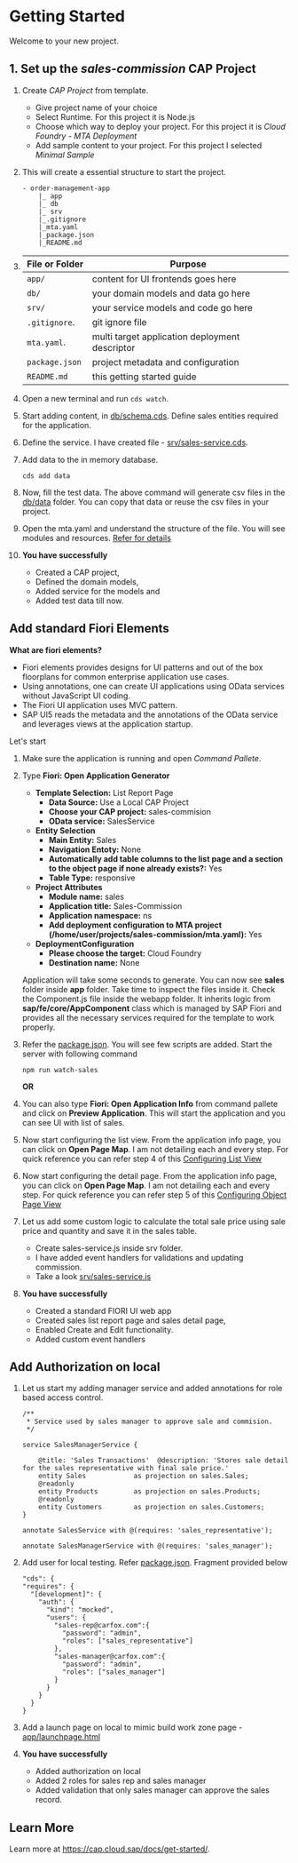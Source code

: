 # Getting Started

Welcome to your new project.


## 1. Set up the *sales-commission* CAP Project

1. Create *CAP Project* from template. 
    - Give project name of your choice
    - Select Runtime. For this project it is Node.js
    - Choose which way to deploy your project. For this project it is *Cloud Foundry - MTA Deployment*
    - Add sample content to your project. For this project I selected *Minimal Sample*

2. This will create a essential structure to start the project.
    ```
    - order-management-app
        |_ app
        |_ db
        |_ srv
        |_.gitignore
        |_mta.yaml
        |_package.json
        |_README.md
    ```

3. File or Folder | Purpose
   ---------------|----------
   `app/`         | content for UI frontends goes here
   `db/`          | your domain models and data go here
   `srv/`         | your service models and code go here
   `.gitignore`.  | git ignore file
   `mta.yaml`.    | multi target application deployment descriptor
   `package.json` | project metadata and configuration
   `README.md`    | this getting started guide

4. Open a new terminal and run `cds watch`.

5. Start adding content, in [db/schema.cds](db/schema.cds). Define sales entities required for the application.

6. Define the service. I have created file - [srv/sales-service.cds](srv/sales-service.cds). 

7. Add data to the in memory database.
    ```
    cds add data 
    ```
8. Now, fill the test data. The above command will generate csv files in the [db/data](db/data) folder. You can copy that data or reuse the csv files in your project.

10. Open the mta.yaml and understand the structure of the file. You will see modules and resources. [Refer for details](https://www.sap.com/documents/2016/06/e2f618e4-757c-0010-82c7-eda71af511fa.html)

11. **You have successfully** 
    - Created a CAP project, 
    - Defined the domain models, 
    - Added service for the models and 
    - Added test data till now.

## Add standard Fiori Elements

**What are fiori elements?**
 - Fiori elements provides designs for UI patterns and out of the box floorplans for common enterprise application use cases.
 - Using annotations, one can create UI applications using OData services without JavaScript UI coding. 
 - The Fiori UI application uses MVC pattern.
 - SAP UI5 reads the metadata and the annotations of the OData service and leverages views at the application startup.

Let's start

1. Make sure the application is running and open *Command Pallete*.

2. Type **Fiori: Open Application Generator**
    - **Template Selection:** List Report Page
        - **Data Source:** Use a Local CAP Project
        - **Choose your CAP project:** sales-commision
        - **OData service:** SalesService
    - **Entity Selection**
        - **Main Entity:** Sales
        - **Navigation Entoty:** None
        - **Automatically add table columns to the list page and a section to the object page if none already exists?:** Yes
        - **Table Type:** responsive
    -  **Project Attributes**
        - **Module name:** sales
        - **Application title:** Sales-Commission
        - **Application namespace:** ns
        - **Add deployment configuration to MTA project (/home/user/projects/sales-commission/mta.yaml):** Yes
    - **DeploymentConfiguration**
        - **Please choose the target:** Cloud Foundry
        - **Destination name:** None

    Application will take some seconds to generate. You can now see **sales** folder inside **app** folder. Take time to inspect the files inside it. Check the Component.js file inside the webapp folder. It inherits logic from **sap/fe/core/AppComponent** class which is managed by SAP Fiori and provides all the necessary services required for the template to work properly.
3. Refer the [package.json](package.json). You will see few scripts are added. Start the server with following command
    ```
    npm run watch-sales
    ```
    
    **OR**

4. You can also type **Fiori: Open Application Info** from command pallete and click on **Preview Application**. This will start the application and you can see UI with list of sales.

5. Now start configuring the list view. From the application info page, you can click on **Open Page Map**.
I am not detailing each and every step. For quick reference you can refer step 4  of this [Configuring List View](https://developers.sap.com/tutorials/add-fiori-elements-uis.html#0180ca2a-11d5-4d49-91bf-3dbb3a3347df)

6. Now start configuring the detail page. From the application info page, you can click on **Open Page Map**.
I am not detailing each and every step. For quick reference you can refer step 5  of this [Configuring Object Page View](https://developers.sap.com/tutorials/add-fiori-elements-uis.html#9f8b34a1-68f8-41fa-af2a-2cf74428a909)

7. Let us add some custom logic to calculate the total sale price using sale price and quantity and save it in the sales table.
    - Create sales-service.js inside srv folder.
    - I have added event handlers for validations and updating commission.
    - Take a look [srv/sales-service.js](srv/sales-service.js)

8. **You have successfully** 
    - Created a standard FIORI UI web app
    - Created sales list report page and sales detail page, 
    - Enabled Create and Edit functionality. 
    - Added custom event handlers


## Add Authorization on local

1. Let us start my adding manager service and added annotations for role based access control.
    ```
    /**
     * Service used by sales manager to approve sale and commision.
     */

    service SalesManagerService {

        @title: 'Sales Transactions'  @description: 'Stores sale detail for the sales representative with final sale price.'
        entity Sales            as projection on sales.Sales;
        @readonly
        entity Products         as projection on sales.Products;
        @readonly
        entity Customers        as projection on sales.Customers;
    }

    annotate SalesService with @(requires: 'sales_representative');

    annotate SalesManagerService with @(requires: 'sales_manager');
    ```
2. Add user for local testing. Refer [package.json](package.json). Fragment provided below
    ```
    "cds": {
    "requires": {
      "[development]": {
        "auth": {
          "kind": "mocked",
          "users": {
            "sales-rep@carfox.com":{
              "password": "admin",
              "roles": ["sales_representative"]
            },
            "sales-manager@carfox.com":{
              "password": "admin",
              "roles": ["sales_manager"]
            }
          }
        }
      }
    }
    ```
3. Add a launch page on local to mimic build work zone page - [app/launchpage.html](app/launchpage.html)

4. **You have successfully** 
    - Added authorization on local
    - Added 2 roles for sales rep and sales manager 
    - Added validation that only sales manager can approve the sales record.

## Learn More 

Learn more at https://cap.cloud.sap/docs/get-started/.